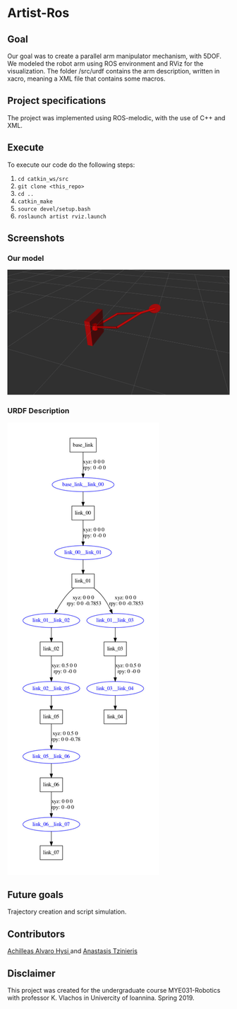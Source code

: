 # Artist-Ros
## Goal
Our goal was to create a parallel arm manipulator mechanism, with 5DOF.
We modeled the robot arm using ROS environment and RViz for the visualization. 
The folder /src/urdf contains the arm description, written in xacro, meaning a XML file that contains some macros.

## Project specifications
The project was implemented using ROS-melodic, with the use of C++ and XML.

## Execute
To execute our code do the following steps:
1. `cd catkin_ws/src`
2. `git clone <this_repo>`
3. `cd ..`
4. `catkin_make`
5. `source devel/setup.bash`
6. `roslaunch artist rviz.launch`

## Screenshots 
### Our model
<img src= "/media/Screenshot from 2019-06-25 14-59-29.png"/>

### URDF Description
<img src= "/media/artist.jpg"/>

## Future goals
Trajectory creation and script simulation.

## Contributors
<a href="https://github.com/AchilleasAlvaroHysi">
    Achilleas Alvaro Hysi 
</a> and <a href="https://github.com/anast95">
    Anastasis Tzinieris
</a>

## Disclaimer
This project was created for the undergraduate course MYE031-Robotics with professor K. Vlachos in Univercity of Ioannina.
Spring 2019.
